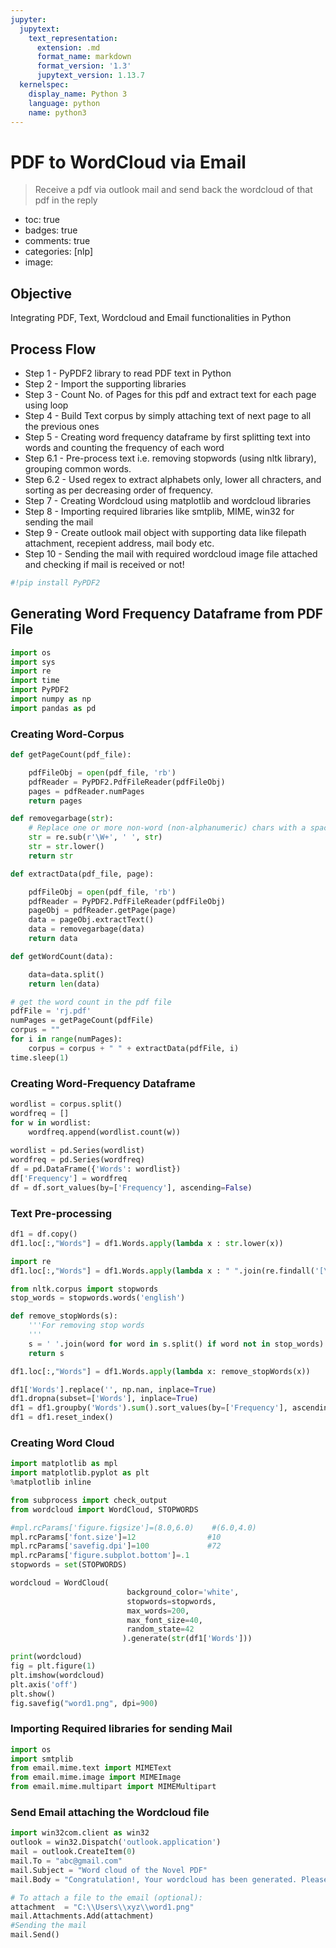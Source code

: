```yaml
---
jupyter:
  jupytext:
    text_representation:
      extension: .md
      format_name: markdown
      format_version: '1.3'
      jupytext_version: 1.13.7
  kernelspec:
    display_name: Python 3
    language: python
    name: python3
---
```


<!-- #region id="a7XUpyN4DQ4g" -->
# PDF to WordCloud via Email
> Receive a pdf via outlook mail and send back the wordcloud of that pdf in the reply

- toc: true
- badges: true
- comments: true
- categories: [nlp]
- image:
<!-- #endregion -->

<!-- #region id="iy53ibyWDOsI" -->
<!-- #endregion -->

<!-- #region id="CSh0kPN7DI9e" -->
## Objective

Integrating PDF, Text, Wordcloud and Email functionalities in Python

## Process Flow

- Step 1 - PyPDF2 library to read PDF text in Python
- Step 2 - Import the supporting libraries
- Step 3 - Count No. of Pages for this pdf and extract text for each page using loop
- Step 4 - Build Text corpus by simply attaching text of next page to all the previous ones
- Step 5 - Creating word frequency dataframe by first splitting text into words and counting the frequency of each word
- Step 6.1 - Pre-process text i.e. removing stopwords (using nltk library), grouping common words.
- Step 6.2 - Used regex to extract alphabets only, lower all chracters, and sorting as per decreasing order of frequency.
- Step 7 - Creating Wordcloud using matplotlib and wordcloud libraries
- Step 8 - Importing required libraries like smtplib, MIME, win32 for sending the mail
- Step 9 - Create outlook mail object with supporting data like filepath attachment, recepient address, mail body etc.
- Step 10 - Sending the mail with required wordcloud image file attached and checking if mail is received or not!
<!-- #endregion -->

```python id="vMaw-5zPafbW"
#!pip install PyPDF2
```

<!-- #region id="EA1zg_tmafbi" -->
## Generating Word Frequency Dataframe from PDF File
<!-- #endregion -->

```python id="vYIhOkeLafbk"
import os
import sys
import re
import time
import PyPDF2
import numpy as np
import pandas as pd
```

<!-- #region id="87v1wM9kafbt" -->
### Creating Word-Corpus
<!-- #endregion -->

```python id="UnxPjUpsafbu" outputId="486c56c3-c875-4553-9cc3-e431d40e5f81"
def getPageCount(pdf_file):

    pdfFileObj = open(pdf_file, 'rb')
    pdfReader = PyPDF2.PdfFileReader(pdfFileObj)
    pages = pdfReader.numPages
    return pages

def removegarbage(str):
    # Replace one or more non-word (non-alphanumeric) chars with a space
    str = re.sub(r'\W+', ' ', str)
    str = str.lower()
    return str

def extractData(pdf_file, page):

    pdfFileObj = open(pdf_file, 'rb')
    pdfReader = PyPDF2.PdfFileReader(pdfFileObj)
    pageObj = pdfReader.getPage(page)
    data = pageObj.extractText()
    data = removegarbage(data)
    return data

def getWordCount(data):

    data=data.split()
    return len(data)

# get the word count in the pdf file
pdfFile = 'rj.pdf'
numPages = getPageCount(pdfFile)
corpus = ""
for i in range(numPages):
    corpus = corpus + " " + extractData(pdfFile, i)
time.sleep(1)
```

<!-- #region id="cMQ9014Kafb4" -->
### Creating Word-Frequency Dataframe
<!-- #endregion -->

```python id="FkFpYtf6afb5"
wordlist = corpus.split()
wordfreq = []
for w in wordlist:
    wordfreq.append(wordlist.count(w))
    
wordlist = pd.Series(wordlist)
wordfreq = pd.Series(wordfreq)
df = pd.DataFrame({'Words': wordlist})
df['Frequency'] = wordfreq
df = df.sort_values(by=['Frequency'], ascending=False)
```

<!-- #region id="wQ5qAlOtafcA" -->
### Text Pre-processing
<!-- #endregion -->

```python id="6lrSHePVafcB"
df1 = df.copy()
df1.loc[:,"Words"] = df1.Words.apply(lambda x : str.lower(x))

import re
df1.loc[:,"Words"] = df1.Words.apply(lambda x : " ".join(re.findall('[\w]+',x)))

from nltk.corpus import stopwords
stop_words = stopwords.words('english')

def remove_stopWords(s):
    '''For removing stop words
    '''
    s = ' '.join(word for word in s.split() if word not in stop_words)
    return s

df1.loc[:,"Words"] = df1.Words.apply(lambda x: remove_stopWords(x))

df1['Words'].replace('', np.nan, inplace=True)
df1.dropna(subset=['Words'], inplace=True)
df1 = df1.groupby('Words').sum().sort_values(by=['Frequency'], ascending=False)
df1 = df1.reset_index()
```

<!-- #region id="0Jh1FaDlafcG" -->
### Creating Word Cloud
<!-- #endregion -->

```python id="cOOruqHwafcH" outputId="9bbcf5f7-7d32-4354-ac0b-197df4485db2"
import matplotlib as mpl
import matplotlib.pyplot as plt
%matplotlib inline

from subprocess import check_output
from wordcloud import WordCloud, STOPWORDS

#mpl.rcParams['figure.figsize']=(8.0,6.0)    #(6.0,4.0)
mpl.rcParams['font.size']=12                #10 
mpl.rcParams['savefig.dpi']=100             #72 
mpl.rcParams['figure.subplot.bottom']=.1 
stopwords = set(STOPWORDS)

wordcloud = WordCloud(
                          background_color='white',
                          stopwords=stopwords,
                          max_words=200,
                          max_font_size=40, 
                          random_state=42
                         ).generate(str(df1['Words']))

print(wordcloud)
fig = plt.figure(1)
plt.imshow(wordcloud)
plt.axis('off')
plt.show()
fig.savefig("word1.png", dpi=900)
```

<!-- #region id="GLWfbK3jafcN" -->
### Importing Required libraries for sending Mail
<!-- #endregion -->

```python id="mbBncvruafcO"
import os
import smtplib
from email.mime.text import MIMEText
from email.mime.image import MIMEImage
from email.mime.multipart import MIMEMultipart
```

<!-- #region id="vteskVX3afcT" -->
### Send Email attaching the Wordcloud file
<!-- #endregion -->

```python id="etbKqFEsafcU"
import win32com.client as win32
outlook = win32.Dispatch('outlook.application')
mail = outlook.CreateItem(0)
mail.To = "abc@gmail.com"
mail.Subject = "Word cloud of the Novel PDF"
mail.Body = "Congratulation!, Your wordcloud has been generated. Please Find Attached toe required File!"

# To attach a file to the email (optional):
attachment  = "C:\\Users\\xyz\\word1.png"
mail.Attachments.Add(attachment)
#Sending the mail
mail.Send()
```
